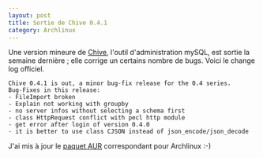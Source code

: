 ```yaml
---
layout: post
title: Sortie de Chive 0.4.1
category: Archlinux
---
```


Une version mineure de [Chive](http://www.chive-project.com/), l'outil
d'administration mySQL, est sortie la semaine dernière<!-- more --> ; elle corrige un
certains nombre de bugs. Voici le change log officiel.

    Chive 0.4.1 is out, a minor bug-fix release for the 0.4 series.
    Bug-Fixes in this release:
    - FileImport broken
    - Explain not working with groupby
    - no server infos without selecting a schema first
    - class HttpRequest conflict with pecl http module
    - get error after login of version 0.4.0
    - it is better to use class CJSON instead of json_encode/json_decode

J'ai mis à jour le [paquet AUR](http://aur.archlinux.org/packages.php?ID=45734)
correspondant pour Archlinux :-)
